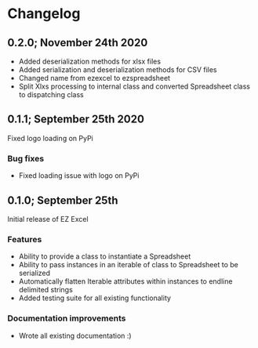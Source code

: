 # Changelog

## 0.2.0; November 24th 2020

- Added deserialization methods for xlsx files
- Added serialization and deserialization methods for CSV files
- Changed name from ezexcel to ezspreadsheet
- Split Xlxs processing to internal class and converted Spreadsheet class to dispatching class

## 0.1.1; September 25th 2020

Fixed logo loading on PyPi

### Bug fixes

- Fixed loading issue with logo on PyPi

## 0.1.0; September 25th

Initial release of EZ Excel

### Features

- Ability to provide a class to instantiate a Spreadsheet
- Ability to pass instances in an iterable of class to Spreadsheet to be serialized
- Automatically flatten Iterable attributes within instances to endline delimited strings
- Added testing suite for all existing functionality

### Documentation improvements

- Wrote all existing documentation :)
